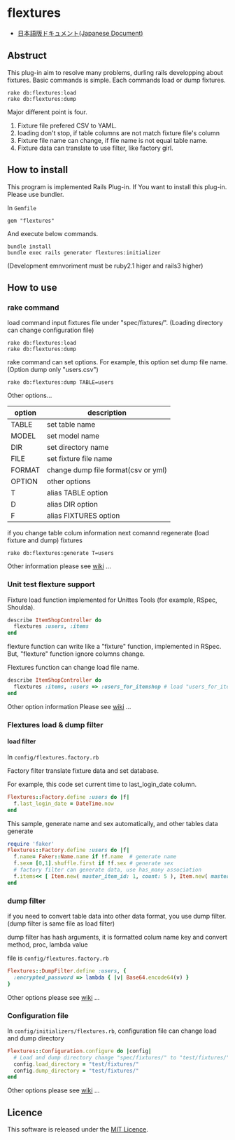 # flextures

* [日本語版ドキュメント(Japanese Document)](https://github.com/baban/flextures/blob/master/README.ja.md)

## Abstruct

This plug-in aim to resolve many problems, durling rails developping about fixtures.
Basic commands is simple.
Each commands load or dump fixtures.

```
rake db:flextures:load
rake db:flextures:dump
```

Major different point is four.

1. Fixture file prefered CSV to YAML.
2. loading don't stop, if table columns are not match fixture file's column
3. Fixture file name can change, if file name is not equal table name.
4. Fixture data can translate to use filter, like factory girl.

## How to install

This program is implemented Rails Plug-in.
If You want to install this plug-in.
Please use bundler.

In `Gemfile`

```
gem "flextures"
```

And execute below commands.

```
bundle install
bundle exec rails generator flextures:initializer
```

(Development emnvoriment must be ruby2.1 higer and rails3 higher)

## How to use

### rake command

load command input fixtures file under "spec/fixtures/".
(Loading directory can change configuration file)

```
rake db:flextures:load
rake db:flextures:dump
```

rake command can set options.
For example, this option set dump file name.
(Option dump only "users.csv")

```
rake db:flextures:dump TABLE=users
```

Other options...

| option | description                         |
---------|--------------------------------------
| TABLE  | set table name                      |
| MODEL  | set model name                      |
| DIR    | set directory name                  |
| FILE   | set fixture file name               |
| FORMAT | change dump file format(csv or yml) |
| OPTION | other options                       |
| T      | alias TABLE option                  |
| D      | alias DIR option                    |
| F      | alias FIXTURES option               |

if you change table colum information
next comannd regenerate (load fixture and dump) fixtures

```
rake db:flextures:generate T=users
```

Other information please see [wiki](https://github.com/baban/flextures/wiki/Rake-command-option) ...

### Unit test flexture support

Fixture load function implemented for Unittes Tools (for example, RSpec, Shoulda).

```ruby
describe ItemShopController do
  flextures :users, :items
end
```

flexture function can write like a "fixture" function, implemented in RSpec.
But, "flexture" function ignore columns change.

Flextures function can change load file name.

```ruby
describe ItemShopController do
  flextures :items, :users => :users_for_itemshop # load "users_for_itemshop.csv"
end
```

Other option information
Please see [wiki](https://github.com/baban/flextures/wiki/Unittestsupport) ...

### Flextures load & dump filter

#### load filter

In `config/flextures.factory.rb`

Factory filter translate fixture data and set database.

For example, this code set current time to last_login_date column.

```ruby
Flextures::Factory.define :users do |f|
  f.last_login_date = DateTime.now
end
 ```

This sample, generate name and sex automatically, and other tables data generate

```ruby
require 'faker'
Flextures::Factory.define :users do |f|
  f.name= Faker::Name.name if !f.name  # gemerate name
  f.sex= [0,1].shuffle.first if !f.sex # generate sex
  # factory filter can generate data, use has_many association
  f.items<< [ Item.new( master_item_id: 1, count: 5 ), Item.new( master_item_id: 2, count: 3 ) ]
end
```

### dump filter

if you need to convert table data into other data format, you use dump filter.
(dump filter is same file as load filter)

dump filter has hash arguments, it is formatted colum name key and convert method, proc, lambda value

file is `config/flextures.factory.rb`

```ruby
Flextures::DumpFilter.define :users, {
  :encrypted_password => lambda { |v| Base64.encode64(v) }
}
 ```

Other options please see [wiki](https://github.com/baban/flextures/wiki/Factoryfilter) ...

### Configuration file

In `config/initializers/flextures.rb`, configuration file can change load and dump directory

```ruby
Flextures::Configuration.configure do |config|
  # Load and dump directory change "spec/fixtures/" to "test/fixtures/"
  config.load_directory = "test/fixtures/"
  config.dump_directory = "test/fixtures/"
end
```

Other options please see [wiki](https://github.com/baban/flextures/wiki/Configuration-file) ...

## Licence

This software is released under the [MIT Licence](http://www.opensource.org/licenses/MIT).
